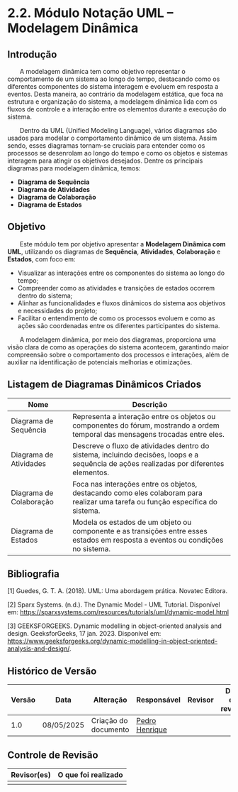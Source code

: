 # 2.2. Módulo Notação UML – Modelagem Dinâmica

## Introdução

  A modelagem dinâmica tem como objetivo representar o comportamento de um sistema ao longo do tempo, destacando como os diferentes componentes do sistema interagem e evoluem em resposta a eventos. Desta maneira, ao contrário da modelagem estática, que foca na estrutura e organização do sistema, a modelagem dinâmica lida com os fluxos de controle e a interação entre os elementos durante a execução do sistema. 

  Dentro da UML (Unified Modeling Language), vários diagramas são usados para modelar o comportamento dinâmico de um sistema. Assim sendo, esses diagramas tornam-se cruciais para entender como os processos se desenrolam ao longo do tempo e como os objetos e sistemas interagem para atingir os objetivos desejados. Dentre os principais diagramas para modelagem dinâmica, temos:

- **Diagrama de Sequência**
- **Diagrama de Atividades**
- **Diagrama de Colaboração**
- **Diagrama de Estados**

## Objetivo

  Este módulo tem por objetivo apresentar a **Modelagem Dinâmica com UML**, utilizando os diagramas de **Sequência**, **Atividades**, **Colaboração** e **Estados**, com foco em:

- Visualizar as interações entre os componentes do sistema ao longo do tempo;
- Compreender como as atividades e transições de estados ocorrem dentro do sistema;
- Alinhar as funcionalidades e fluxos dinâmicos do sistema aos objetivos e necessidades do projeto;
- Facilitar o entendimento de como os processos evoluem e como as ações são coordenadas entre os diferentes participantes do sistema.

  A modelagem dinâmica, por meio dos diagramas, proporciona uma visão clara de como as operações do sistema acontecem, garantindo maior compreensão sobre o comportamento dos processos e interações, além de auxiliar na identificação de potenciais melhorias e otimizações.

## Listagem de Diagramas Dinâmicos Criados

| Nome                     | Descrição                                                                                                                                   |
|--------------------------|---------------------------------------------------------------------------------------------------------------------------------------------|
| Diagrama de Sequência    | Representa a interação entre os objetos ou componentes do fórum, mostrando a ordem temporal das mensagens trocadas entre eles.            |
| Diagrama de Atividades   | Descreve o fluxo de atividades dentro do sistema, incluindo decisões, loops e a sequência de ações realizadas por diferentes elementos.     |
| Diagrama de Colaboração  | Foca nas interações entre os objetos, destacando como eles colaboram para realizar uma tarefa ou função específica do sistema.              |
| Diagrama de Estados      | Modela os estados de um objeto ou componente e as transições entre esses estados em resposta a eventos ou condições no sistema.             |

## Bibliografia

[1] Guedes, G. T. A. (2018). UML: Uma abordagem prática. Novatec Editora.

[2] Sparx Systems. (n.d.). The Dynamic Model - UML Tutorial. Disponível em: https://sparxsystems.com/resources/tutorials/uml/dynamic-model.html

[3] GEEKSFORGEEKS. Dynamic modelling in object-oriented analysis and design. GeeksforGeeks, 17 jan. 2023. Disponível em: https://www.geeksforgeeks.org/dynamic-modelling-in-object-oriented-analysis-and-design/.

## Histórico de Versão

| Versão | Data       | Alteração              | Responsável     | Revisor           | Data de revisão |
|--------|------------|------------------------|------------------|-------------------|------------------|
| 1.0    | 08/05/2025 | Criação do documento   | [Pedro Henrique](https://github.com/PedroHhenriq)  |    |        |

## Controle de Revisão

| Revisor(es)      | O que foi realizado                                      |
|------------------|----------------------------------------------------------|
|   |              |
